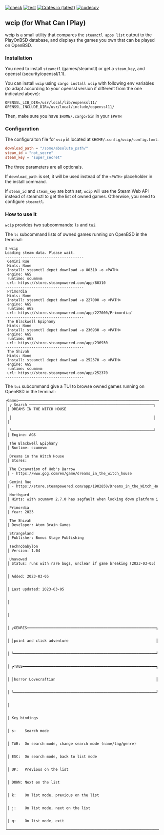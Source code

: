 [![check](https://github.com/playonbsd-rs/pobsd-wcip/actions/workflows/check.yml/badge.svg)](https://github.com/playonbsd-rs/pobsd-wcip/actions/workflows/check.yml)
[![test](https://github.com/playonbsd-rs/pobsd-wcip/actions/workflows/test.yml/badge.svg)](https://github.com/playonbsd-rs/pobsd-wcip/actions/workflows/test.yml)
[![Crates.io (latest)](https://img.shields.io/crates/v/wcip?style=flat)](https://crates.io/crates/wcip)
[![codecov](https://codecov.io/gh/playonbsd-rs/pobsd-wcip/branch/main/graph/badge.svg?token=1QNYI0Q32N)](https://codecov.io/gh/playonbsd-rs/pobsd-wcip)


## wcip (for What Can I Play)
wcip is a small utility that compares the `steamctl apps list` output to the PlayOnBSD
database, and displays the games you own that can be played on OpenBSD.

### Installation
You need to install `steamctl` (games/steamctl) or get a `steam_key`, and openssl (security/openssl/1.1).

You can install `wcip` using `cargo install wcip` with following env variables (to adapt
according to your openssl version if different from the one indicated above):
```
OPENSSL_LIB_DIR=/usr/local/lib/eopenssl11/
OPENSSL_INCLUDE_DIR=/usr/local/include/eopenssl11/ 
```

Then, make sure you have `$HOME/.cargo/bin` in your `$PATH`

### Configuration
The configuraiton file for `wcip` is located at `$HOME/.config/wcip/config.toml`.

```toml
download_path = "/some/absolute_path/"
steam_id = "not_secre"
steam_key = "super_secret"
```

The three parameters are all optionals.

If `download_path` is set, it will be used instead of the `<PATH>` 
placeholder in the install command.

If `steam_id` and `steam_key` are both set, `wcip` will use the Steam
Web API instead of steamctl to get the list of owned games. Otherwise,
you need to configure `steamctl`.

### How to use it
`wcip` provides two subcommands: `ls` and `tui`.

The `ls` subcommand lists of owned games running on OpenBSD in the terminal:
```
$ wcip  
Loading steam data. Please wait.
------------------------------------
 Gemini Rue
 Hints: None
 Install: steamctl depot download -a 80310 -o <PATH>
 engine: AGS
 runtime: scummvm
 url: https://store.steampowered.com/app/80310
------------------------------------
 Primordia
 Hints: None
 Install: steamctl depot download -a 227000 -o <PATH>
 engine: AGS
 runtime: AGS
 url: https://store.steampowered.com/app/227000/Primordia/
------------------------------------
 The Blackwell Epiphany
 Hints: None
 Install: steamctl depot download -a 236930 -o <PATH>
 engine: AGS
 runtime: AGS
 url: https://store.steampowered.com/app/236930
------------------------------------
 The Shivah
 Hints: None
 Install: steamctl depot download -a 252370 -o <PATH>
 engine: AGS
 runtime: scummvm
 url: https://store.steampowered.com/app/252370
------------------------------------
```

The `tui` subcommand give a TUI to browse owned games running on OpenBSD in the terminal:
```
╭Games────────────────────────────────────────────────────────────────╮╭Details──────────────────────────────────────────────────────────────╮
│ ╭ Search ─────────────────────────────────────────────────────────╮ ││ DREAMS IN THE WITCH HOUSE                                           │
│ │                                                                 │ ││                                                                     │
│ ╰─────────────────────────────────────────────────────────────────╯ ││ Engine: AGS                                                         │
│ The Blackwell Epiphany                                              ││ Runtime: scummvm                                                    │
│ Dreams in the Witch House                                           ││ Stores:                                                             │
│ The Excavation of Hob's Barrow                                      ││ - https://www.gog.com/en/game/dreams_in_the_witch_house             │
│ Gemini Rue                                                          ││ - https://store.steampowered.com/app/1902850/Dreams_in_the_Witch_Ho │
│ Northgard                                                           ││ Hints: with scummvm 2.7.0 has segfault when looking down platform i │
│ Primordia                                                           ││ Year: 2023                                                          │
│ The Shivah                                                          ││ Developer: Atom Brain Games                                         │
│ Strangeland                                                         ││ Publisher: Bonus Stage Publishing                                   │
│ Technobabylon                                                       ││ Version: 1.04                                                       │
│ Unavowed                                                            ││ Status: runs with rare bugs, unclear if game breaking (2023-03-05)  │
│                                                                     ││ Added: 2023-03-05                                                   │
│                                                                     ││ Last updated: 2023-03-05                                            │
│                                                                     ││                                                                     │
│                                                                     ││                                                                     │
│                                                                     ││ ┏GENRES━━━━━━━━━━━━━━━━━━━━━━━━━━━━━━━━━━━━━━━━━━━━━━━━━━━━━━━━━━━┓ │
│                                                                     ││ ┃point and click adventure                                        ┃ │
│                                                                     ││ ┗━━━━━━━━━━━━━━━━━━━━━━━━━━━━━━━━━━━━━━━━━━━━━━━━━━━━━━━━━━━━━━━━━┛ │
│                                                                     ││ ┏TAGS━━━━━━━━━━━━━━━━━━━━━━━━━━━━━━━━━━━━━━━━━━━━━━━━━━━━━━━━━━━━━┓ │
│                                                                     ││ ┃horror Lovecraftian                                              ┃ │
│                                                                     ││ ┗━━━━━━━━━━━━━━━━━━━━━━━━━━━━━━━━━━━━━━━━━━━━━━━━━━━━━━━━━━━━━━━━━┛ │
│                                                                     ││                                                                     │
│                                                                     ││ Key bindings                                                        │
│                                                                     ││ s:    Search mode                                                   │
│                                                                     ││ TAB:  On search mode, change search mode (name/tag/genre)           │
│                                                                     ││ ESC:  On search mode, back to list mode                             │
│                                                                     ││ UP:   Previous on the list                                          │
│                                                                     ││ DOWN: Next on the list                                              │
│                                                                     ││ k:    On list mode, previous on the list                            │
│                                                                     ││ j:    On list mode, next on the list                                │
│                                                                     ││ q:    On list mode, exit                                            │
╰─────────────────────────────────────────────────────────────────────╯╰─────────────────────────────────────────────────────────────────────╯
```
